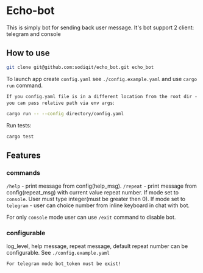 # Echo-bot

This is simply bot for sending back user message. It's bot support 2 client: telegram and console

## How to use

```sh
git clone git@github.com:sodiqit/echo_bot.git echo_bot
```

To launch app create `config.yaml` see `./config.example.yaml` and use `cargo run` command.

`If you config.yaml file is in a different location from the root dir - you can pass relative path via env args`:

```sh
cargo run -- --config directory/config.yaml
```

Run tests:

```sh
cargo test
```

## Features

### commands

`/help` - print message from config(help_msg).
`/repeat` - print message from config(repeat_msg) with current value repeat number. If mode set to `console`. User must type integer(must be greater then 0). If mode set to `telegram` - user can choice number from inline keyboard in chat with bot.

For only `console` mode user can use `/exit` command to disable bot.

### configurable

log_level, help message, repeat message, default repeat number can be configurable. See `./config.example.yaml`

`For telegram mode bot_token must be exist!`
